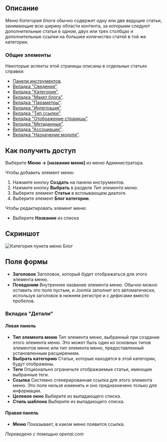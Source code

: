 <!-- Filename: Help4.x:Menu_Item:_Category_Blog / Display title: Категория Блог -->

## Описание

Меню *Категория блога* обычно содержит одну или две ведущие статьи, занимающие всю ширину области контента, за которыми следуют дополнительные статьи в одном, двух или трех столбцах и дополнительные ссылки на большее количество статей в той же категории.

### Общие элементы

Некоторые аспекты этой страницы описаны в отдельных статьях справки:

* [Панели инструментов](jdocmanual?article=help/common-elements/toolbars).
* [Вкладка "Сведения"](jdocmanual?article=help/menu-items-common/menu-item-details).
* [Вкладка "Категория"](jdocmanual?article=help/menu-items-common/menu-item-category).
* [Вкладка "Макет блога"](jdocmanual?article=help/menu-items-common/menu-item-blog-layout).
* [Вкладка "Параметры"](jdocmanual?article=help/menu-items-common/menu-item-article-options).
* [Вкладка "Интеграция"](jdocmanual?article=help/menu-items-common/menu-item-integration).
* [Вкладка "Тип ссылки"](jdocmanual?article=help/menu-items-common/menu-item-link-type).
* [Вкладка "Отображение страницы"](jdocmanual?article=help/menu-items-common/menu-item-page-display).
* [Вкладка "Метаданные"](jdocmanual?article=help/menu-items-common/menu-item-metadata).
* [Вкладка "Ассоциации"](jdocmanual?article=help/common-elements/edit-associations).
* [Вкладка "Назначение модуля"](jdocmanual?article=help/menu-items-common/menu-item-module-assignment).

## Как получить доступ

Выберите **Меню → \[название меню\]** из меню Администратора.

Чтобы добавить элемент меню:

1.  Нажмите кнопку **Создать** на панели инструментов.
2.  Нажмите кнопку **Выбрать** в разделе *Тип элемента меню*.
3.  Выберите элемент **Статьи** в всплывающем диалоге.
4.  Выберите элемент **Блог категории**.

Чтобы редактировать элемент меню:

- Выберите **Название** из списка

## Скриншот

![Категория пункта меню Блог](../../../ru/images/menu-items/articles-category-blog-details-tab.png)

## Поля формы

- **Заголовок** Заголовок, который будет отображаться для этого элемента меню.
- **Псевдоним** Внутреннее название элемента меню. Обычно можно оставить
  это поле пустым, и Joomla заполнит его автоматически, используя заголовок
  в нижнем регистре и с дефисами вместо пробелов.

### Вкладка "Детали"

#### Левая панель

- **Тип элемента меню** Тип элемента меню, выбранный при создании этого элемента меню. Это может быть один из основных типов элементов меню или
  тип элемента меню, предоставленный установленным расширением.
- **Выбрать категорию** Статьи, которые находятся в этой категории, будут
  отображены.
- **Теги** Опционально ограничьте отображаемые статьи, имеющие выбранные теги.
- **Ссылка** Системно сгенерированная ссылка для этого элемента меню. Это поле
  нельзя изменить и оно предназначено только для информации.
- **Целевое окно** Выберите из выпадающего списка.
- **Стиль шаблона** Выберите из выпадающего списка.

#### Правая панель

- **Меню** Показывает, в каком меню появится ссылка.

*Переведено с помощью openai.com*

